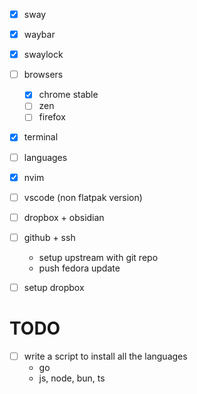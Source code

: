 - [x] sway
- [x] waybar
- [x] swaylock
- [ ] browsers
    - [x] chrome stable 
    - [ ] zen
    - [ ] firefox
- [x] terminal
- [ ] languages
- [x] nvim
- [ ] vscode (non flatpak version)
- [ ] dropbox + obsidian
- [ ] github + ssh
    - setup upstream with git repo
    - push fedora update

- [ ] setup dropbox

# TODO

- [ ] write a script to install all the languages
    - go
    - js, node, bun, ts

